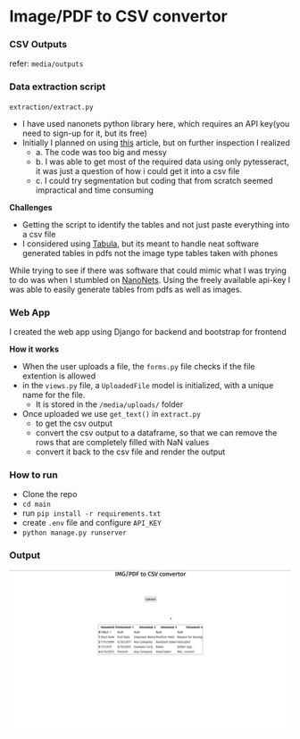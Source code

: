 # Image/PDF to CSV convertor

### CSV Outputs
refer: `media/outputs`

### Data extraction script
`extraction/extract.py`

- I have used nanonets python library here, which requires an API key(you need to sign-up for it, but its free)
- Initially I planned on using [this](https://towardsdatascience.com/extracting-text-from-scanned-pdf-using-pytesseract-open-cv-cd670ee38052) article, but on further inspection I realized
  - a. The code was too big and messy
  - b. I was able to get most of the required data using only pytesseract, it was just a question of how i could get it into a csv file
  - c. I could try segmentation but coding that from scratch seemed impractical and time consuming

**Challenges**
- Getting the script to identify the tables and not just paste everything into a csv file
- I considered using [Tabula](https://tabula.technology), but its meant to handle neat software generated tables in pdfs not the image type tables taken with phones

While trying to see if there was software that could mimic what I was trying to do was when I stumbled on [NanoNets](https://github.com/NanoNets/ocr-python).
Using the freely available api-key I was able to easily generate tables from pdfs as well as images.

### Web App
I created the web app using Django for backend and bootstrap for frontend

**How it works**
- When the user uploads a file, the `forms.py` file checks if the file extention is allowed
- in the `views.py` file, a `UploadedFile` model is initialized, with a unique name for the file.
  - It is stored in the `/media/uploads/` folder
- Once uploaded we use `get_text()` in `extract.py` 
  - to get the csv output
  - convert the csv output to a dataframe, so that we can remove the rows that are completely filled with NaN values
  - convert it back to the csv file and render the output

### How to run
- Clone the repo
- `cd main`
- run `pip install -r requirements.txt`
- create `.env` file and configure `API_KEY`
- `python manage.py runserver`

### Output
![result](./Sample%20Files/result.png)
